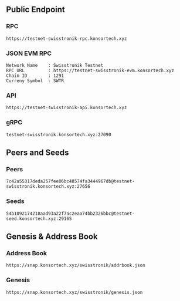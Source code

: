 ## Public Endpoint

### RPC
```
https://testnet-swisstronik-rpc.konsortech.xyz
```

### JSON EVM RPC
```
Network Name    : Swisstronik Testnet
RPC URL         : https://testnet-swisstronik-evm.konsortech.xyz
Chain ID        : 1291
Curreny Symbol  : SWTR
```

### API
```
https://testnet-swisstronik-api.konsortech.xyz
```

### gRPC
```
testnet-swisstronik.konsortech.xyz:27090
```

## Peers and Seeds

### Peers
```
7c42a55317deda257fee06bc48574fa3444967db@testnet-swisstronik.konsortech.xyz:27656
```

### Seeds
```
54b1092174218aad93a22f7ac2eaa74bb2326bbc@testnet-seed.konsortech.xyz:29165
```

## Genesis & Address Book

### Address Book
```
https://snap.konsortech.xyz/swisstronik/addrbook.json
```

### Genesis
```
https://snap.konsortech.xyz/swisstronik/genesis.json
```
